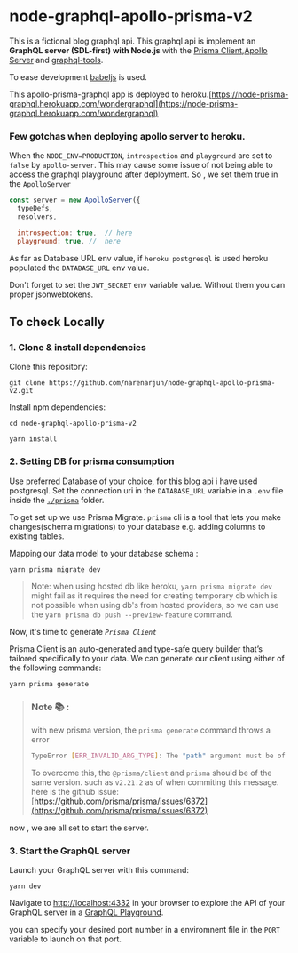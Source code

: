# node-graphql-apollo-prisma-v2

This is a fictional blog graphql api. This graphql api is implement an **GraphQL server (SDL-first) with Node.js** with the [Prisma Client](https://www.prisma.io/),[Apollo Server](https://www.apollographql.com/docs/apollo-server/) and [graphql-tools](https://www.graphql-tools.com/).

To ease development [babeljs](https://babeljs.io/) is used.

This apollo-prisma-graphql app is deployed to heroku.[https://node-prisma-graphql.herokuapp.com/wondergraphql](https://node-prisma-graphql.herokuapp.com/wondergraphql)

### Few gotchas when deploying apollo server to heroku.

When the `NODE_ENV=PRODUCTION`, `introspection` and `playground` are set to `false`
by `apollo-server`. This may cause some issue of not being able to access the graphql playground after deployment.
So , we set them true in the `ApolloServer`

```js
const server = new ApolloServer({
  typeDefs,
  resolvers,

  introspection: true,  // here
  playground: true, //  here

```

As far as Database URL env value, if `heroku postgresql` is used heroku populated the `DATABASE_URL` env value.

Don't forget to set the `JWT_SECRET` env variable value. Without them you can proper jsonwebtokens.

## To check Locally

### 1. Clone & install dependencies

Clone this repository:

```
git clone https://github.com/narenarjun/node-graphql-apollo-prisma-v2.git
```

Install npm dependencies:

```
cd node-graphql-apollo-prisma-v2

yarn install
```

### 2. Setting DB for prisma consumption

Use preferred Database of your choice, for this blog api i have used postgresql. Set the connection uri in the `DATABASE_URL` variable in a `.env` file inside the [`./prisma`](./prisma) folder.

To get set up we use Prisma Migrate. `prisma` cli is a tool that lets you make changes(schema migrations) to your database e.g. adding columns to existing tables.

Mapping our data model to your database schema :

```bash
yarn prisma migrate dev 

```

> Note:
> when using hosted db like heroku, `yarn prisma migrate dev` might fail as it requires the need for creating temporary db which is not possible when using db's from hosted providers, so 
> we can use the `yarn prisma db push --preview-feature` command.


Now, it's time to generate _`Prisma Client`_

Prisma Client is an auto-generated and type-safe query builder that’s tailored specifically to your data. We can generate our client using either of the following commands:

```
yarn prisma generate
```

> ### Note 📚 :
> with new prisma version, the `prisma generate` command throws a error 
> ```bash
> TypeError [ERR_INVALID_ARG_TYPE]: The "path" argument must be of type string. Received an instance of Object
> ```
> To overcome this, the `@prisma/client` and `prisma` should be of the same version. such as `v2.21.2` as of when commiting this message.
> here is the github issue: [https://github.com/prisma/prisma/issues/6372](https://github.com/prisma/prisma/issues/6372)


now , we are all set to start the server.

### 3. Start the GraphQL server

Launch your GraphQL server with this command:

```
yarn dev
```

Navigate to [http://localhost:4332](http://localhost:4332) in your browser to explore the API of your GraphQL server in a [GraphQL Playground](https://github.com/prisma/graphql-playground).

you can specify your desired port number in a enviromnent file in the `PORT` variable to launch on that port.

